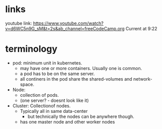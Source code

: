 # links

youtube link: https://www.youtube.com/watch?v=d6WC5n9G_sM&t=2s&ab_channel=freeCodeCamp.org
        Current at 9:22

# terminology

* pod: minimum unit in kubernetes.
    * may have one or more containers. Usually one is common.
    * a pod has to be on the same server.
    * all continers in the pod share the shared-volumes and network-space.
* Node:
    * collection of pods.
    * (one server? - doesnt look like it)
* Cluster: Collectionof nodes.
    * Typically all in same data-center
        * but technically the nodes can be anywhere though.
    * has one master node and other worker nodes

